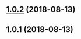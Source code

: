 <a name="1.0.2"></a>
## [1.0.2](https://github.com/petkit-io/ts-lib/compare/v1.0.1...v1.0.2) (2018-08-13)



<a name="1.0.1"></a>
## 1.0.1 (2018-08-13)



